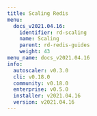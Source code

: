 ```yaml
---
title: Scaling Redis
menu:
  docs_v2021.04.16:
    identifier: rd-scaling
    name: Scaling
    parent: rd-redis-guides
    weight: 43
menu_name: docs_v2021.04.16
info:
  autoscaler: v0.3.0
  cli: v0.18.0
  community: v0.18.0
  enterprise: v0.5.0
  installer: v2021.04.16
  version: v2021.04.16
---
```


